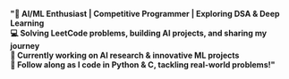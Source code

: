 **"🚀 AI/ML Enthusiast | Competitive Programmer | Exploring DSA & Deep Learning  
💻 Solving LeetCode problems, building AI projects, and sharing my journey  
🔬 Currently working on AI research & innovative ML projects  
📌 Follow along as I code in Python & C, tackling real-world problems!"**

<!---
Samarcodesinpython/Samarcodesinpython is a ✨ special ✨ repository because its `README.md` (this file) appears on your GitHub profile.
You can click the Preview link to take a look at your changes.
--->
